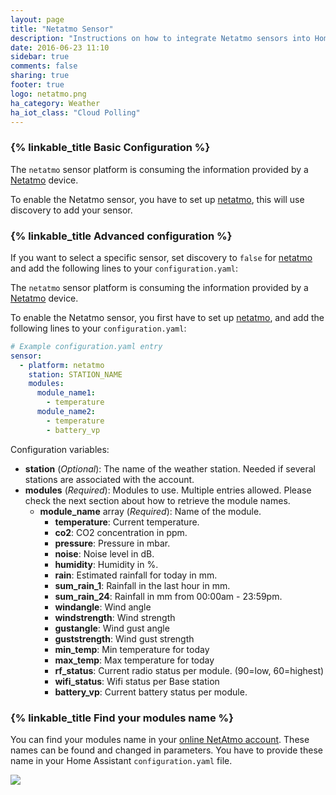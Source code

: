 ```yaml
---
layout: page
title: "Netatmo Sensor"
description: "Instructions on how to integrate Netatmo sensors into Home Assistant."
date: 2016-06-23 11:10
sidebar: true
comments: false
sharing: true
footer: true
logo: netatmo.png
ha_category: Weather
ha_iot_class: "Cloud Polling"
---
```


### {% linkable_title Basic Configuration %}

The `netatmo` sensor platform is consuming the information provided by a [Netatmo](https://www.netatmo.com) device.

To enable the Netatmo sensor, you have to set up [netatmo](/components/netatmo/), this will use discovery to add your sensor.

### {% linkable_title Advanced configuration %}

If you want to select a specific sensor, set discovery to `false` for [netatmo](/components/netatmo/) and add the following lines to your `configuration.yaml`:

The `netatmo` sensor platform is consuming the information provided by a [Netatmo](https://www.netatmo.com) device.

To enable the Netatmo sensor, you first have to set up [netatmo](/components/netatmo/), and add the following lines to your `configuration.yaml`:

```yaml
# Example configuration.yaml entry
sensor:
  - platform: netatmo
    station: STATION_NAME
    modules:
      module_name1:
        - temperature
      module_name2:
        - temperature
        - battery_vp
```

Configuration variables:

- **station** (*Optional*): The name of the weather station. Needed if several stations are associated with the account.
- **modules** (*Required*): Modules to use. Multiple entries allowed. Please check the next section about how to retrieve the module names.
  - **module_name** array (*Required*): Name of the module.
    - **temperature**: Current temperature.
    - **co2**: CO2 concentration in ppm.
    - **pressure**: Pressure in mbar.
    - **noise**: Noise level in dB.
    - **humidity**: Humidity in %.
    - **rain**: Estimated rainfall for today in mm.
    - **sum_rain_1**: Rainfall in the last hour in mm.
    - **sum_rain_24**: Rainfall in mm from 00:00am - 23:59pm.
    - **windangle**: Wind angle
    - **windstrength**: Wind strength
    - **gustangle**: Wind gust angle
    - **guststrength**: Wind gust strength
    - **min_temp**: Min temperature for today
    - **max_temp**: Max temperature for today
    - **rf_status**: Current radio status per module. (90=low, 60=highest)
    - **wifi_status**: Wifi status per Base station
    - **battery_vp**: Current battery status per module.

### {% linkable_title Find your modules name %}

You can find your modules name in your [online NetAtmo account](https://my.netatmo.com/app/station). These names can be found and changed in parameters. You have to provide these name in your Home Assistant `configuration.yaml` file.

<p class='img'>
<img src='/images/screenshots/netatmo_module.png' />
</p>
